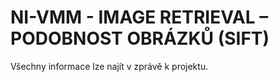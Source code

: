 # NI-VMM - IMAGE RETRIEVAL – PODOBNOST OBRÁZKŮ (SIFT)
Všechny informace lze najít v zprávě k projektu.

